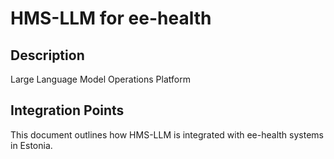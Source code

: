 # HMS-LLM for ee-health

## Description

Large Language Model Operations Platform

## Integration Points

This document outlines how HMS-LLM is integrated with ee-health systems in Estonia.
